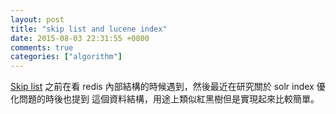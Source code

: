 ```yaml
---
layout: post
title: "skip list and lucene index"
date: 2015-08-03 22:31:55 +0800
comments: true
categories: ["algorithm"]
---
```



<!-- more -->


[Skip list] 之前在看 redis 內部結構的時候遇到，然後最近在研究關於 solr index 優化問題的時後也提到
這個資料結構，用途上類似紅黑樹但是實現起來比較簡單。


[Skip list]:https://en.wikipedia.org/wiki/Skip_list